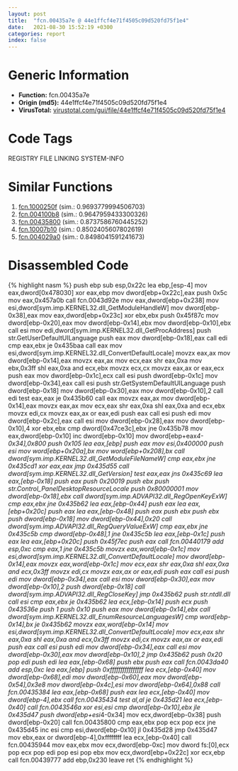```yaml
---
layout: post
title:  "fcn.00435a7e @ 44e1ffcf4e71f4505c09d520fd75f1e4"
date:   2021-08-30 15:52:19 +0300
categories: report
index: false
---
```


# Generic Information
- **Function:** fcn.00435a7e
- **Origin (md5):** 44e1ffcf4e71f4505c09d520fd75f1e4
- **VirusTotal:** [virustotal.com/gui/file/44e1ffcf4e71f4505c09d520fd75f1e4][virustotal_ref]

# Code Tags
<span class="tag" id="REGISTRY">REGISTRY</span>
<span class="tag" id="FILE">FILE</span>
<span class="tag" id="LINKING">LINKING</span>
<span class="tag" id="SYSTEM-INFO">SYSTEM-INFO</span>


# Similar Functions

1. [fcn.1000250f][similar_1_ref] (sim.: 0.9693779994506703)
2. [fcn.004100b8][similar_2_ref] (sim.: 0.9647959433300326)
3. [fcn.00435800][similar_3_ref] (sim.: 0.8737586760445252)
4. [fcn.10007b10][similar_4_ref] (sim.: 0.8502405607802619)
5. [fcn.004029a0][similar_5_ref] (sim.: 0.8498041591241673)


# Disassembled Code

{% highlight nasm %}
push ebp
sub esp,0x22c
lea ebp,[esp-4]
mov eax,dword[0x478030]
xor eax,ebp
mov dword[ebp+0x22c],eax
push 0x5c
mov eax,0x457a0b
call fcn.0043d92e
mov eax,dword[ebp+0x238]
mov esi,dword[sym.imp.KERNEL32.dll_GetModuleHandleW]
mov dword[ebp-0x38],eax
mov eax,dword[ebp+0x23c]
xor ebx,ebx
push 0x45f87c
mov dword[ebp-0x20],eax
mov dword[ebp-0x14],ebx
mov dword[ebp-0x10],ebx
call esi
mov edi,dword[sym.imp.KERNEL32.dll_GetProcAddress]
push str.GetUserDefaultUILanguage
push eax
mov dword[ebp-0x18],eax
call edi
cmp eax,ebx
je 0x435baa
call eax
mov esi,dword[sym.imp.KERNEL32.dll_ConvertDefaultLocale]
movzx eax,ax
mov dword[ebp-0x14],eax
movzx eax,ax
mov ecx,eax
shr eax,0xa
mov ebx,0x3ff
shl eax,0xa
and ecx,ebx
movzx ecx,cx
movzx eax,ax
or eax,ecx
push eax
mov dword[ebp-0x1c],ecx
call esi
push dword[ebp-0x1c]
mov dword[ebp-0x34],eax
call esi
push str.GetSystemDefaultUILanguage
push dword[ebp-0x18]
mov dword[ebp-0x30],eax
mov dword[ebp-0x10],2
call edi
test eax,eax
je 0x435b60
call eax
movzx eax,ax
mov dword[ebp-0x14],eax
movzx eax,ax
mov ecx,eax
shr eax,0xa
shl eax,0xa
and ecx,ebx
movzx edi,cx
movzx eax,ax
or eax,edi
push eax
call esi
push edi
mov dword[ebp-0x2c],eax
call esi
mov dword[ebp-0x28],eax
mov dword[ebp-0x10],4
xor ebx,ebx
cmp dword[0x47ce3c],ebx
jne 0x435b78
mov eax,dword[ebp-0x10]
inc dword[ebp-0x10]
mov dword[ebp+eax*4-0x34],0x800
push 0x105
lea eax,[ebp]
push eax
mov esi,0x400000
push esi
mov word[ebp+0x20a],bx
mov word[ebp+0x208],bx
call dword[sym.imp.KERNEL32.dll_GetModuleFileNameW]
cmp eax,ebx
jne 0x435cd1
xor eax,eax
jmp 0x435d55
call dword[sym.imp.KERNEL32.dll_GetVersion]
test eax,eax
jns 0x435c69
lea eax,[ebp-0x18]
push eax
push 0x20019
push ebx
push str.Control_PanelDesktopResourceLocale
push 0x80000001
mov dword[ebp-0x18],ebx
call dword[sym.imp.ADVAPI32.dll_RegOpenKeyExW]
cmp eax,ebx
jne 0x435b62
lea eax,[ebp-0x44]
push eax
lea eax,[ebp+0x20c]
push eax
lea eax,[ebp-0x48]
push eax
push ebx
push ebx
push dword[ebp-0x18]
mov dword[ebp-0x44],0x20
call dword[sym.imp.ADVAPI32.dll_RegQueryValueExW]
cmp eax,ebx
jne 0x435c5b
cmp dword[ebp-0x48],1
jne 0x435c5b
lea eax,[ebp-0x1c]
push eax
lea eax,[ebp+0x20c]
push 0x45f7ec
push eax
call fcn.00440179
add esp,0xc
cmp eax,1
jne 0x435c5b
movzx eax,word[ebp-0x1c]
mov esi,dword[sym.imp.KERNEL32.dll_ConvertDefaultLocale]
mov dword[ebp-0x14],eax
movzx eax,word[ebp-0x1c]
mov ecx,eax
shr eax,0xa
shl eax,0xa
and ecx,0x3ff
movzx edi,cx
movzx eax,ax
or eax,edi
push eax
call esi
push edi
mov dword[ebp-0x34],eax
call esi
mov dword[ebp-0x30],eax
mov dword[ebp-0x10],2
push dword[ebp-0x18]
call dword[sym.imp.ADVAPI32.dll_RegCloseKey]
jmp 0x435b62
push str.ntdll.dll
call esi
cmp eax,ebx
je 0x435b62
lea ecx,[ebp-0x14]
push ecx
push 0x43536e
push 1
push 0x10
push eax
mov dword[ebp-0x14],ebx
call dword[sym.imp.KERNEL32.dll_EnumResourceLanguagesW]
cmp word[ebp-0x14],bx
je 0x435b62
movzx eax,word[ebp-0x14]
mov esi,dword[sym.imp.KERNEL32.dll_ConvertDefaultLocale]
mov ecx,eax
shr eax,0xa
shl eax,0xa
and ecx,0x3ff
movzx edi,cx
movzx eax,ax
or eax,edi
push eax
call esi
push edi
mov dword[ebp-0x34],eax
call esi
mov dword[ebp-0x30],eax
mov dword[ebp-0x10],2
jmp 0x435b62
push 0x20
pop edi
push edi
lea eax,[ebp-0x68]
push ebx
push eax
call fcn.0043da40
add esp,0xc
lea eax,[ebp]
push 0xffffffffffffffff
lea ecx,[ebp-0x40]
mov dword[ebp-0x68],edi
mov dword[ebp-0x60],eax
mov dword[ebp-0x54],0x3e8
mov dword[ebp-0x4c],esi
mov dword[ebp-0x64],0x88
call fcn.00435384
lea eax,[ebp-0x68]
push eax
lea ecx,[ebp-0x40]
mov dword[ebp-4],ebx
call fcn.00435434
test al,al
je 0x435d21
lea ecx,[ebp-0x40]
call fcn.0043546a
xor esi,esi
cmp dword[ebp-0x10],ebx
jle 0x435d47
push dword[ebp+esi*4-0x34]
mov ecx,dword[ebp-0x38]
push dword[ebp-0x20]
call fcn.00435800
cmp eax,ebx
pop ecx
pop ecx
jne 0x435d45
inc esi
cmp esi,dword[ebp-0x10]
jl 0x435d28
jmp 0x435d47
mov ebx,eax
or dword[ebp-4],0xffffffff
lea ecx,[ebp-0x40]
call fcn.00435944
mov eax,ebx
mov ecx,dword[ebp-0xc]
mov dword fs:[0],ecx
pop ecx
pop edi
pop esi
pop ebx
mov ecx,dword[ebp+0x22c]
xor ecx,ebp
call fcn.00439777
add ebp,0x230
leave
ret
{% endhighlight %}


[similar_1_ref]: /report/fcn.1000250f@481b545f5c18f2fce1caac67ddc419e8
[similar_2_ref]: /report/fcn.004100b8@7b00dd8f2abf54a73bfb09681334ff78
[similar_3_ref]: /report/fcn.00435800@44e1ffcf4e71f4505c09d520fd75f1e4
[similar_4_ref]: /report/fcn.10007b10@4c3818fdf32d89a09257dbc9d3e142ea
[similar_5_ref]: /report/fcn.004029a0@e2ba7f10eb234338a49853c34d7d9c56
[virustotal_ref]: https://www.virustotal.com/gui/file/44e1ffcf4e71f4505c09d520fd75f1e4